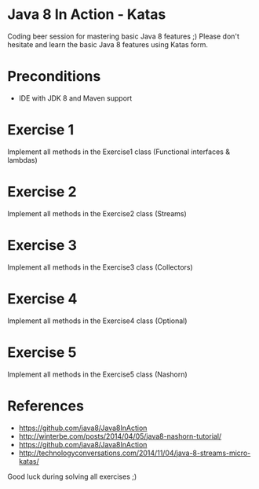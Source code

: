 Java 8 In Action - Katas
===========

Coding beer session for mastering basic Java 8 features ;)
Please don't hesitate and learn the basic Java 8 features using Katas form.

# Preconditions
- IDE with JDK 8 and Maven support


# Exercise 1
Implement all methods in the Exercise1 class (Functional interfaces & lambdas)

# Exercise 2
Implement all methods in the Exercise2 class (Streams)

# Exercise 3
Implement all methods in the Exercise3 class (Collectors)

# Exercise 4
Implement all methods in the Exercise4 class (Optional)

# Exercise 5
Implement all methods in the Exercise5 class (Nashorn)

# References
- https://github.com/java8/Java8InAction
- http://winterbe.com/posts/2014/04/05/java8-nashorn-tutorial/
- https://github.com/java8/Java8InAction
- http://technologyconversations.com/2014/11/04/java-8-streams-micro-katas/


Good luck during solving all exercises ;)
